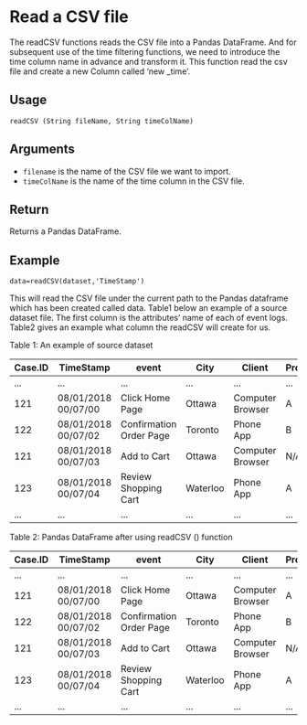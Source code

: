 # Read a CSV file

The readCSV functions reads the CSV file into a Pandas DataFrame. And for subsequent use of the time filtering functions, we need to introduce the time column name in advance and transform it. This function read the csv file and create a new Column called ‘new _time’.

## Usage
``
readCSV (String fileName, String timeColName)
``

## Arguments
- `filename` is the name of the CSV file we want to import.
- `timeColName` is the name of the time column in the CSV file.

## Return
Returns a Pandas DataFrame.

## Example
```
data=readCSV(dataset,'TimeStamp')
```
This will read the CSV file under the current path to the Pandas dataframe which has been created called data. Table1 below an example of a source dataset file. The first column is the attributes’ name of each of event logs. Table2 gives an example what column the readCSV will create for us.

Table 1: An example of source dataset

| Case.ID 	| TimeStamp           	| event                   	| City     	| Client           	| Product_Category 	| Device  	|
|---------	|---------------------	|-------------------------	|----------	|------------------	|------------------	|---------	|
| ...     	| ...                 	| ...                     	| ...      	| ...              	| ...              	| ...     	|
| 121     	| 08/01/2018 00/07/00 	| Click Home Page         	| Ottawa   	| Computer Browser 	| A                	| Android 	|
| 122     	| 08/01/2018 00/07/02 	| Confirmation Order Page 	| Toronto  	| Phone App        	| B                	| Apple   	|
| 121     	| 08/01/2018 00/07/03 	| Add to Cart             	| Ottawa   	| Computer Browser 	| N/A              	| Andriod 	|
| 123     	| 08/01/2018 00/07/04 	| Review Shopping Cart    	| Waterloo 	| Phone App        	| A                	| Apple   	|
| ...     	| ...                 	| ...                     	| ...      	| ...              	| ...              	| ...     	|

Table 2: Pandas DataFrame after using readCSV () function

| Case.ID 	| TimeStamp           	| event                   	| City     	| Client           	| Product_Category 	| Device  	| new_time 	|
|---------	|---------------------	|-------------------------	|----------	|------------------	|------------------	|---------	|----------	|
| ...     	| ...                 	| ...                     	| ...      	| ...              	| ...              	| ...     	| ...      	|
| 121     	| 08/01/2018 00/07/00 	| Click Home Page         	| Ottawa   	| Computer Browser 	| A                	| Android 	| 420      	|
| 122     	| 08/01/2018 00/07/02 	| Confirmation Order Page 	| Toronto  	| Phone App        	| B                	| Apple   	| 422      	|
| 121     	| 08/01/2018 00/07/03 	| Add to Cart             	| Ottawa   	| Computer Browser 	| N/A              	| Andriod 	| 423      	|
| 123     	| 08/01/2018 00/07/04 	| Review Shopping Cart    	| Waterloo 	| Phone App        	| A                	| Apple   	| 424      	|
| ...     	| ...                 	| ...                     	| ...      	| ...              	| ...              	| ...     	|          	|